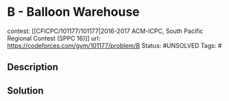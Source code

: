 # B - Balloon Warehouse

contest: [[CFICPC/101177/101177|2016-2017 ACM-ICPC, South Pacific Regional Contest (SPPC 16)]]
url: https://codeforces.com/gym/101177/problem/B
Status: #UNSOLVED
Tags: #

## Description

## Solution

